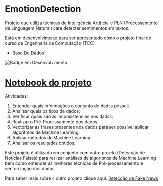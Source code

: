 # EmotionDetection

Projeto que utiliza técnicas de Inteligência Artificial e PLN (Processamento de Linguagem Natural) para detectar sentimentos em textos.

Está em desenvolvimento para ser apresentado como o projeto final do curso de Engenharia de Computação (TCC)
* [Base De Dados](https://github.com/laxmimerit/IMDB-Movie-Reviews-Large-Dataset-50k)

![Badge em Desenvolvimento](http://img.shields.io/static/v1?label=STATUS&message=EM%20DESENVOLVIMENTO&color=GREEN&style=for-the-badge)


# [Notebook do projeto](https://github.com/lucca-fsc/EmotionDetection/blob/main/Sentiment_Analysis_with_SkLearn.ipynb)

Atividades:
1. Entender quais informações o conjunto de dados possui;
2. Analisar quais os tipos de dados;
3. Verificar quais são as inconsistências nos dados;
4. Realizar o Pré-Processamento dos dados;
5. Vectorizar as frases presentes nos dados para ser possível aplicar algoritmos de Machine Learning;
6. Aplicar métodos de Machine Learning;
7. Analisar os resultados obtidos;

Este projeto é utilizado em conjunto com outro projeto (Detecção de Notícias Falsas) para realizar análises de algoritmos de Machine Learning bem como entender as melhores técnicas de Pré-processamento e vectorização dos dados.

Para saber mais sobre o outro projeto clique aqui: [Detecção de Fake News](https://github.com/lucca-fsc/FakeNewsDetection) 
